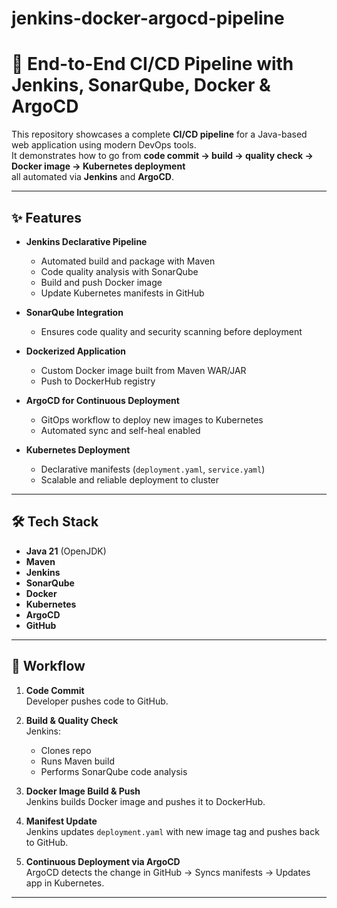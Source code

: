 # jenkins-docker-argocd-pipeline
# 🚀 End-to-End CI/CD Pipeline with Jenkins, SonarQube, Docker & ArgoCD

This repository showcases a complete **CI/CD pipeline** for a Java-based web application using modern DevOps tools.  
It demonstrates how to go from **code commit → build → quality check → Docker image → Kubernetes deployment**  
all automated via **Jenkins** and **ArgoCD**.

---

## ✨ Features

- **Jenkins Declarative Pipeline**
  - Automated build and package with Maven
  - Code quality analysis with SonarQube
  - Build and push Docker image
  - Update Kubernetes manifests in GitHub

- **SonarQube Integration**
  - Ensures code quality and security scanning before deployment

- **Dockerized Application**
  - Custom Docker image built from Maven WAR/JAR
  - Push to DockerHub registry

- **ArgoCD for Continuous Deployment**
  - GitOps workflow to deploy new images to Kubernetes
  - Automated sync and self-heal enabled

- **Kubernetes Deployment**
  - Declarative manifests (`deployment.yaml`, `service.yaml`)
  - Scalable and reliable deployment to cluster

---

## 🛠️ Tech Stack

- **Java 21** (OpenJDK)
- **Maven**
- **Jenkins**
- **SonarQube**
- **Docker**
- **Kubernetes**
- **ArgoCD**
- **GitHub**

---

## 🔄 Workflow

1. **Code Commit**  
   Developer pushes code to GitHub.

2. **Build & Quality Check**  
   Jenkins:
   - Clones repo  
   - Runs Maven build  
   - Performs SonarQube code analysis  

3. **Docker Image Build & Push**  
   Jenkins builds Docker image and pushes it to DockerHub.

4. **Manifest Update**  
   Jenkins updates `deployment.yaml` with new image tag and pushes back to GitHub.

5. **Continuous Deployment via ArgoCD**  
   ArgoCD detects the change in GitHub → Syncs manifests → Updates app in Kubernetes.

---

